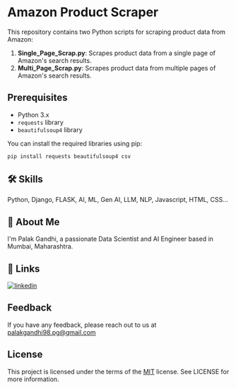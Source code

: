 # Amazon Product Scraper

This repository contains two Python scripts for scraping product data from Amazon:

1. **Single_Page_Scrap.py**: Scrapes product data from a single page of Amazon's search results.
2. **Multi_Page_Scrap.py**: Scrapes product data from multiple pages of Amazon's search results.

## Prerequisites

- Python 3.x
- `requests` library
- `beautifulsoup4` library

You can install the required libraries using pip:

```bash
pip install requests beautifulsoup4 csv
```

## 🛠 Skills

Python, Django, FLASK, AI, ML, Gen AI, LLM, NLP, Javascript, HTML, CSS...

## 🚀 About Me

I'm Palak Gandhi, a passionate Data Scientist and AI Engineer based in Mumbai, Maharashtra.

## 🔗 Links

[![linkedin](https://img.shields.io/badge/linkedin-0A66C2?style=for-the-badge&logo=linkedin&logoColor=white)](https://www.linkedin.com/in/palakgandhi98)

## Feedback

If you have any feedback, please reach out to us at palakgandhi98.pg@gmail.com

## License

This project is licensed under the terms of the [MIT](https://choosealicense.com/licenses/mit/) license. See LICENSE for more information.
